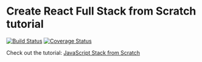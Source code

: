 # Create React Full Stack from Scratch tutorial

[![Build Status](https://img.shields.io/travis/djtorel/react-stack-from-scratch-tut.svg?style=flat-square)](https://travis-ci.org/djtorel/react-stack-from-scratch-tut)
[![Coverage Status](https://img.shields.io/coveralls/djtorel/react-stack-from-scratch-tut.svg?style=flat-square)](https://coveralls.io/github/djtorel/react-stack-from-scratch-tut?branch=master)

Check out the tutorial: [JavaScript Stack from Scratch](https://github.com/verekia/js-stack-from-scratch)
